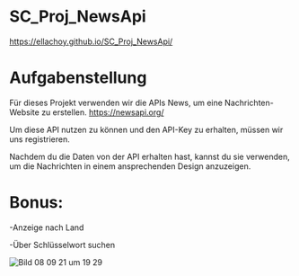 # SC_Proj_NewsApi


https://ellachoy.github.io/SC_Proj_NewsApi/

# Aufgabenstellung


Für dieses Projekt verwenden wir die APIs News, um eine Nachrichten-Website zu erstellen.
https://newsapi.org/

Um diese API nutzen zu können und den API-Key zu erhalten, müssen wir uns registrieren. 

Nachdem du die Daten von der API erhalten hast, kannst du sie verwenden, um die Nachrichten in einem ansprechenden Design anzuzeigen.

# Bonus: 
  -Anzeige nach Land

  -Über Schlüsselwort suchen

![Bild 08 09 21 um 19 29](https://user-images.githubusercontent.com/79414990/132556701-37b7dc7e-3a09-4e9c-b44a-8eec8aa5b79f.jpg)

